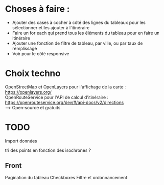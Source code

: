 # Choses à faire :

- Ajouter des cases à cocher à côté des lignes du tableaux pour les sélectionner et les ajouter à l'itinéraire
- Faire un for each qui prend tous les éléments du tableau pour en faire un itinéraire
- Ajouter une fonction de filtre de tableau, par ville, ou par taux de remplissage
- Voir pour le côté responsive


# Choix techno

OpenStreetMap et OpenLayers pour l'affichage de la carte : https://openlayers.org/  
OpenRouteService pour l'API de calcul d'itinéraire : https://openrouteservice.org/dev/#/api-docs/v2/directions  
--> Open-source et gratuits

# TODO

Import données

tri des points en fonction des isochrones ?

## Front

Pagination du tableau
Checkboxes
Filtre et ordonnancement